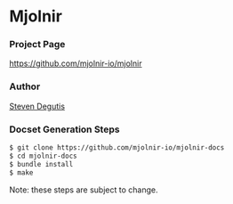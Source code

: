 Mjolnir
=======

### Project Page

https://github.com/mjolnir-io/mjolnir

### Author

[Steven Degutis](https://github.com/sdegutis)

### Docset Generation Steps

~~~bash
$ git clone https://github.com/mjolnir-io/mjolnir-docs
$ cd mjolnir-docs
$ bundle install
$ make
~~~

Note: these steps are subject to change.
